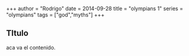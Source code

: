 +++
author = "Rodrigo"
date = 2014-09-28
title = "olympians 1"
series = "olympians"
tags = ["god","myths"]
+++

## TItulo

aca va el contenido.